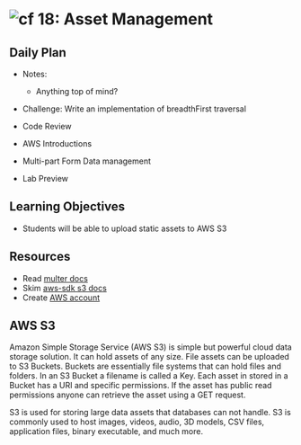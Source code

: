 ![cf](http://i.imgur.com/7v5ASc8.png) 18: Asset Management
===

## Daily Plan
- Notes:
    - Anything top of mind?

- Challenge: Write an implementation of breadthFirst traversal

- Code Review
- AWS Introductions
- Multi-part Form Data management
- Lab Preview


## Learning Objectives
* Students will be able to upload static assets to AWS S3

## Resources
* Read [multer docs](https://github.com/expressjs/multer)
* Skim [aws-sdk s3 docs](http://docs.aws.amazon.com/AWSJavaScriptSDK/latest/AWS/S3.html)
* Create [AWS account](https://aws.amazon.com/)

## AWS S3
Amazon Simple Storage Service (AWS S3) is simple but powerful cloud data storage solution. It can hold assets of any size. File assets can be uploaded to S3 Buckets. Buckets are essentially file systems that can hold files and folders. In an S3 Bucket a filename is called a Key. Each asset in stored in a Bucket has a URI and specific permissions. If the asset has public read permissions anyone can retrieve the asset using a GET request.

S3 is used for storing large data assets that databases can not handle. S3 is commonly used to host images, videos, audio, 3D models, CSV files, application files, binary executable, and much more.
